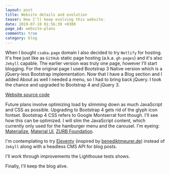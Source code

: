 ```yaml
---
layout: post
title: Website details and evolution
teaser: How I'll keep evolving this website.
date: 2019-07-10 01:56:39 +0300
page_id: website-plans
comments: true
category: blog
---
```

When I bought `csaba.page` domain I also decided to try `Netlify` for hosting. It's free just like as `GitHub` static page hosting (a.k.a. `gh-pages`) and it's also `Jekyll` capable. The earlier version was truly one page, however I'll start blogging. For the original page I used Bootstrap 3 Native version which is a jQuery-less Bootstrap implementation. Now that I have a Blog section and I added About as well I needed a menu, so I had to bring back jQuery. I took the chance and upgraded to Bootstrap 4 and jQuery 3.

[Website source code](https://github.com/CsabaConsulting/csaba.page/commits/master)

Future plans involve optimizing load by slimming down as much JavaScript and CSS as possible. Upgrading to Bootstrap 4 gets rid of the glyph icon fontset. Bootstrap 4 CSS refers to Google Montserrat font though. I'll see how this can be optimized. I will slim the JavaScript content, which currently only used for the hamburger menu and the carousel. I'm eyeing: [Materialize](https://github.com/Dogfalo/materialize), [Material UI](https://material-ui.com/), [ZURB Foundation](http://foundation.zurb.com/sites/download.html/). 

I'm contemplating to try [Eleventy](https://www.11ty.io/) (inspired by [benediktmeurer.de](https://github.com/bmeurer/benediktmeurer.de/)) instead of `Jekyll` along with a headless CMS API for blog posts.

I'll work through improvements the Lighthouse tests shows.

Finally, I'll keep the blog alive.
